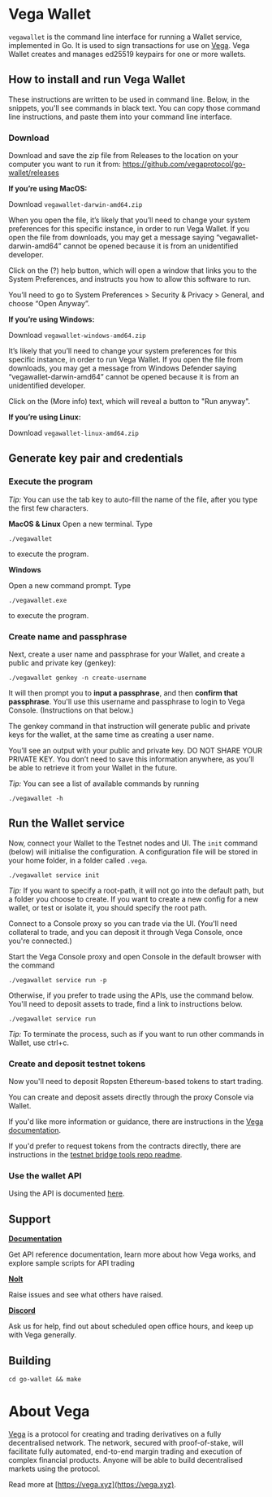 # Vega Wallet

`vegawallet` is the command line interface for running a Wallet service, implemented in Go. It is used to sign transactions for use on [Vega](#about-vega). Vega Wallet creates and manages ed25519 keypairs for one or more wallets.

## How to install and run Vega Wallet
These instructions are written to be used in command line. Below, in the snippets, you'll see commands in black text. You can copy those command line instructions, and paste them into your command line interface.

### Download
Download and save the zip file from Releases to the location on your computer you want to run it from: https://github.com/vegaprotocol/go-wallet/releases

**If you’re using MacOS:**

Download `vegawallet-darwin-amd64.zip`

When you open the file, it’s likely that you’ll need to change your system preferences for this specific instance, in order to run Vega Wallet. If you open the file from downloads, you may get a message saying “vegawallet-darwin-amd64” cannot be opened because it is from an unidentified developer.

Click on the (?) help button, which will open a window that links you to the System Preferences, and instructs you how to allow this software to run.

You’ll need to go to System Preferences > Security & Privacy > General, and choose “Open Anyway”.

**If you’re using Windows:**

Download `vegawallet-windows-amd64.zip`

It’s likely that you’ll need to change your system preferences for this specific instance, in order to run Vega Wallet. If you open the file from downloads, you may get a message from Windows Defender saying “vegawallet-darwin-amd64” cannot be opened because it is from an unidentified developer.

Click on the (More info) text, which will reveal a button to "Run anyway".

**If you’re using Linux:**

Download `vegawallet-linux-amd64.zip`

## Generate key pair and credentials

### Execute the program

*Tip:* You can use the tab key to auto-fill the name of the file, after you type the first few characters.

**MacOS & Linux**
Open a new terminal. Type

```console
./vegawallet
```
to execute the program.

**Windows**

Open a new command prompt. Type

```console
./vegawallet.exe
```
to execute the program.

### Create name and passphrase
Next, create a user name and passphrase for your Wallet, and create a public and private key (genkey):

```console
./vegawallet genkey -n create-username
```
It will then prompt you to **input a passphrase**, and then **confirm that passphrase**. You'll use this username and passphrase to login to Vega Console. (Instructions on that below.)

The genkey command in that instruction will generate public and private keys for the wallet, at the same time as creating a user name.

You’ll see an output with your public and private key. DO NOT SHARE YOUR PRIVATE KEY. You don’t need to save this information anywhere, as you’ll be able to retrieve it from your Wallet in the future.

*Tip:* You can see a list of available commands by running
```console
./vegawallet -h
```

## Run the Wallet service
Now, connect your Wallet to the Testnet nodes and UI. The `init` command (below) will initialise the configuration. A configuration file will be stored in your home folder, in a folder called `.vega`.

```console
./vegawallet service init
```

*Tip:* If you want to specify a root-path, it will not go into the default path, but a folder you choose to create. If you want to create a new config for a new wallet, or test or isolate it, you should specify the root path.

Connect to a Console proxy so you can trade via the UI. (You'll need collateral to trade, and you can deposit it through Vega Console, once you're connected.)

Start the Vega Console proxy and open Console in the default browser with the command

```console
./vegawallet service run -p
```

Otherwise, if you prefer to trade using the APIs, use the command below. You'll need to deposit assets to trade, find a link to instructions below.

```console
./vegawallet service run
```

*Tip:* To terminate the process, such as if you want to run other commands in Wallet, use ctrl+c.

### Create and deposit testnet tokens
Now you'll need to deposit Ropsten Ethereum-based tokens to start trading.

You can create and deposit assets directly through the proxy Console via Wallet.

If you'd like more information or guidance, there are instructions in the [Vega documentation](https://docs.testnet.vega.xyz/docs/wallet/).

If you'd prefer to request tokens from the contracts directly, there are instructions in the [testnet bridge tools repo readme](https://github.com/vegaprotocol/Public_Test_Bridge_Tools/blob/master/docs/mew.md).

### Use the wallet API
Using the API is documented [here](./wallet/README.md).

## Support

**[Documentation](https://docs.testnet.vega.xyz)**

Get API reference documentation, learn more about how Vega works, and explore sample scripts for API trading

**[Nolt](https://vega-testnet.nolt.io/)**

Raise issues and see what others have raised.

**[Discord](https://vega.xyz/discord)**

Ask us for help, find out about scheduled open office hours, and keep up with Vega generally.

## Building
```console
cd go-wallet && make
```

# About Vega
[Vega](https://vega.xyz) is a protocol for creating and trading derivatives on a fully decentralised network. The network, secured with proof-of-stake, will facilitate fully automated, end-to-end margin trading and execution of complex financial products. Anyone will be able to build decentralised markets using the protocol.

Read more at [https://vega.xyz](https://vega.xyz).
